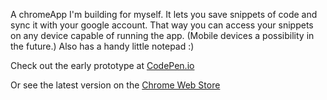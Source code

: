 A chromeApp I'm building for myself. It lets you save snippets of code and sync it with your google account. That way you can access your snippets on any device capable of running the app. (Mobile devices a possibility in the future.) Also has a handy little notepad :)

Check out the early prototype at [CodePen.io](http://codepen.io/Deftwun/pen/wKKZLX)

Or see the latest version on the [Chrome Web Store](https://chrome.google.com/webstore/detail/code-saver/agbpecgkfhpjgojccoibggaaaajkeglg)



